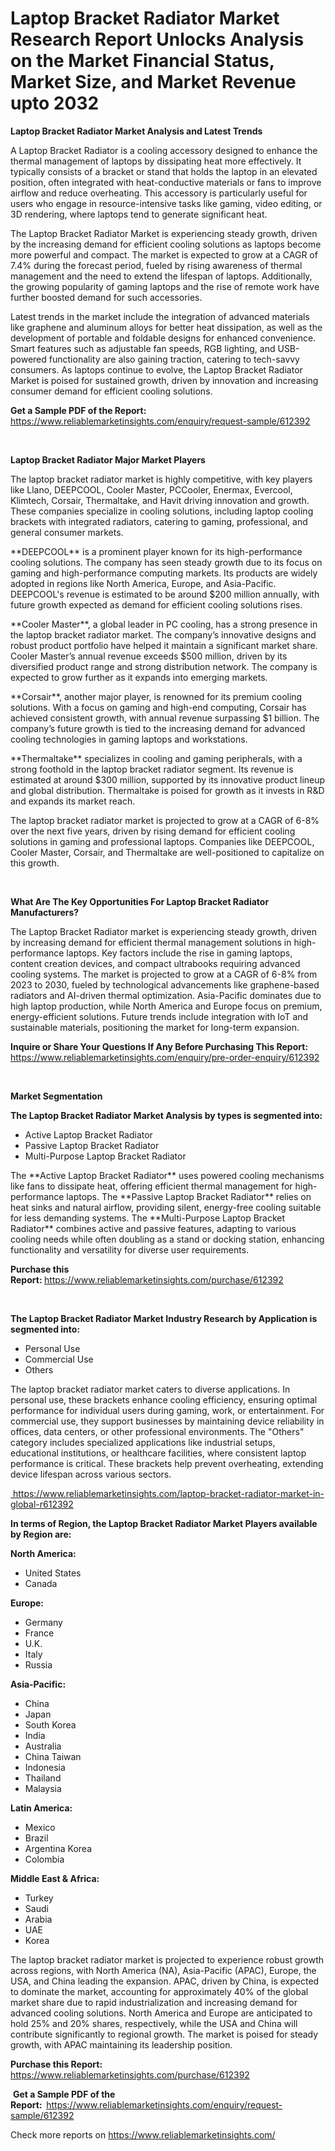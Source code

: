 <p><h1>Laptop Bracket Radiator Market Research Report Unlocks Analysis on the Market Financial Status, Market Size, and Market Revenue upto 2032</h1></p><p><strong>Laptop Bracket Radiator Market Analysis and Latest Trends</strong></p>
<p><p>A Laptop Bracket Radiator is a cooling accessory designed to enhance the thermal management of laptops by dissipating heat more effectively. It typically consists of a bracket or stand that holds the laptop in an elevated position, often integrated with heat-conductive materials or fans to improve airflow and reduce overheating. This accessory is particularly useful for users who engage in resource-intensive tasks like gaming, video editing, or 3D rendering, where laptops tend to generate significant heat.</p><p>The Laptop Bracket Radiator Market is experiencing steady growth, driven by the increasing demand for efficient cooling solutions as laptops become more powerful and compact. The market is expected to grow at a CAGR of 7.4% during the forecast period, fueled by rising awareness of thermal management and the need to extend the lifespan of laptops. Additionally, the growing popularity of gaming laptops and the rise of remote work have further boosted demand for such accessories.</p><p>Latest trends in the market include the integration of advanced materials like graphene and aluminum alloys for better heat dissipation, as well as the development of portable and foldable designs for enhanced convenience. Smart features such as adjustable fan speeds, RGB lighting, and USB-powered functionality are also gaining traction, catering to tech-savvy consumers. As laptops continue to evolve, the Laptop Bracket Radiator Market is poised for sustained growth, driven by innovation and increasing consumer demand for efficient cooling solutions.</p></p>
<p><strong>Get a Sample PDF of the Report:&nbsp;</strong> <a href="https://www.reliablemarketinsights.com/enquiry/request-sample/612392?utm_campaign=1789&utm_medium=2&utm_source=Github&utm_content=ia&utm_term=20012025&utm_id=laptop-bracket-radiator">https://www.reliablemarketinsights.com/enquiry/request-sample/612392</a></p>
<p>&nbsp;</p>
<p><strong>Laptop Bracket Radiator Major Market Players</strong></p>
<p><p>The laptop bracket radiator market is highly competitive, with key players like Llano, DEEPCOOL, Cooler Master, PCCooler, Enermax, Evercool, Klimtech, Corsair, Thermaltake, and Havit driving innovation and growth. These companies specialize in cooling solutions, including laptop cooling brackets with integrated radiators, catering to gaming, professional, and general consumer markets.</p><p>**DEEPCOOL** is a prominent player known for its high-performance cooling solutions. The company has seen steady growth due to its focus on gaming and high-performance computing markets. Its products are widely adopted in regions like North America, Europe, and Asia-Pacific. DEEPCOOL's revenue is estimated to be around $200 million annually, with future growth expected as demand for efficient cooling solutions rises.</p><p>**Cooler Master**, a global leader in PC cooling, has a strong presence in the laptop bracket radiator market. The company’s innovative designs and robust product portfolio have helped it maintain a significant market share. Cooler Master’s annual revenue exceeds $500 million, driven by its diversified product range and strong distribution network. The company is expected to grow further as it expands into emerging markets.</p><p>**Corsair**, another major player, is renowned for its premium cooling solutions. With a focus on gaming and high-end computing, Corsair has achieved consistent growth, with annual revenue surpassing $1 billion. The company’s future growth is tied to the increasing demand for advanced cooling technologies in gaming laptops and workstations.</p><p>**Thermaltake** specializes in cooling and gaming peripherals, with a strong foothold in the laptop bracket radiator segment. Its revenue is estimated at around $300 million, supported by its innovative product lineup and global distribution. Thermaltake is poised for growth as it invests in R&D and expands its market reach.</p><p>The laptop bracket radiator market is projected to grow at a CAGR of 6-8% over the next five years, driven by rising demand for efficient cooling solutions in gaming and professional laptops. Companies like DEEPCOOL, Cooler Master, Corsair, and Thermaltake are well-positioned to capitalize on this growth.</p></p>
<p>&nbsp;</p>
<p><strong>What Are The Key Opportunities For Laptop Bracket Radiator Manufacturers?</strong></p>
<p><p>The Laptop Bracket Radiator market is experiencing steady growth, driven by increasing demand for efficient thermal management solutions in high-performance laptops. Key factors include the rise in gaming laptops, content creation devices, and compact ultrabooks requiring advanced cooling systems. The market is projected to grow at a CAGR of 6-8% from 2023 to 2030, fueled by technological advancements like graphene-based radiators and AI-driven thermal optimization. Asia-Pacific dominates due to high laptop production, while North America and Europe focus on premium, energy-efficient solutions. Future trends include integration with IoT and sustainable materials, positioning the market for long-term expansion.</p></p>
<p><strong>Inquire or Share Your Questions If Any Before Purchasing This Report:</strong> <a href="https://www.reliablemarketinsights.com/enquiry/pre-order-enquiry/612392?utm_campaign=1789&utm_medium=2&utm_source=Github&utm_content=ia&utm_term=20012025&utm_id=laptop-bracket-radiator">https://www.reliablemarketinsights.com/enquiry/pre-order-enquiry/612392</a></p>
<p>&nbsp;</p>
<p><strong>Market Segmentation</strong></p>
<p><strong>The Laptop Bracket Radiator Market Analysis by types is segmented into:</strong></p>
<p><ul><li>Active Laptop Bracket Radiator</li><li>Passive Laptop Bracket Radiator</li><li>Multi-Purpose Laptop Bracket Radiator</li></ul></p>
<p><p>The **Active Laptop Bracket Radiator** uses powered cooling mechanisms like fans to dissipate heat, offering efficient thermal management for high-performance laptops. The **Passive Laptop Bracket Radiator** relies on heat sinks and natural airflow, providing silent, energy-free cooling suitable for less demanding systems. The **Multi-Purpose Laptop Bracket Radiator** combines active and passive features, adapting to various cooling needs while often doubling as a stand or docking station, enhancing functionality and versatility for diverse user requirements.</p></p>
<p><strong>Purchase this Report:&nbsp;</strong><a href="https://www.reliablemarketinsights.com/purchase/612392?utm_campaign=1789&utm_medium=2&utm_source=Github&utm_content=ia&utm_term=20012025&utm_id=laptop-bracket-radiator">https://www.reliablemarketinsights.com/purchase/612392</a></p>
<p>&nbsp;</p>
<p><strong>The Laptop Bracket Radiator Market Industry Research by Application is segmented into:</strong></p>
<p><ul><li>Personal Use</li><li>Commercial Use</li><li>Others</li></ul></p>
<p><p>The laptop bracket radiator market caters to diverse applications. In personal use, these brackets enhance cooling efficiency, ensuring optimal performance for individual users during gaming, work, or entertainment. For commercial use, they support businesses by maintaining device reliability in offices, data centers, or other professional environments. The "Others" category includes specialized applications like industrial setups, educational institutions, or healthcare facilities, where consistent laptop performance is critical. These brackets help prevent overheating, extending device lifespan across various sectors.</p></p>
<p><a href="https://www.reliablemarketinsights.com/laptop-bracket-radiator-market-in-global-r612392?utm_campaign=1789&utm_medium=2&utm_source=Github&utm_content=ia&utm_term=20012025&utm_id=laptop-bracket-radiator">&nbsp;https://www.reliablemarketinsights.com/laptop-bracket-radiator-market-in-global-r612392</a></p>
<p><strong>In terms of Region, the Laptop Bracket Radiator Market Players available by Region are:</strong></p>
<p>
    <p> <strong> North America: </strong>
        <ul>
            <li>United States</li>
            <li>Canada</li>
        </ul>
        </p> 
    <p> <strong> Europe: </strong>
        <ul>
            <li>Germany</li>
            <li>France</li>
            <li>U.K.</li>
            <li>Italy</li>
            <li>Russia</li>
        </ul>
        </p> 
    <p> <strong> Asia-Pacific: </strong>
        <ul>
            <li>China</li>
            <li>Japan</li>
            <li>South Korea</li>
            <li>India</li>
            <li>Australia</li>
            <li>China Taiwan</li>
            <li>Indonesia</li>
            <li>Thailand</li>
            <li>Malaysia</li>
        </ul>
        </p> 
    <p> <strong> Latin America: </strong>
        <ul>
            <li>Mexico</li>
            <li>Brazil</li>
            <li>Argentina Korea</li>
            <li>Colombia</li>
        </ul>
        </p> 
    <p> <strong> Middle East & Africa: </strong>
        <ul>
            <li>Turkey</li>
            <li>Saudi</li>
            <li>Arabia</li>
            <li>UAE</li>
            <li>Korea</li>
        </ul>
    </p>
    </p>
<p><p>The laptop bracket radiator market is projected to experience robust growth across regions, with North America (NA), Asia-Pacific (APAC), Europe, the USA, and China leading the expansion. APAC, driven by China, is expected to dominate the market, accounting for approximately 40% of the global market share due to rapid industrialization and increasing demand for advanced cooling solutions. North America and Europe are anticipated to hold 25% and 20% shares, respectively, while the USA and China will contribute significantly to regional growth. The market is poised for steady growth, with APAC maintaining its leadership position.</p></p>
<p><strong>Purchase this Report: </strong><a href="https://www.reliablemarketinsights.com/purchase/612392?utm_campaign=1789&utm_medium=2&utm_source=Github&utm_content=ia&utm_term=20012025&utm_id=laptop-bracket-radiator">https://www.reliablemarketinsights.com/purchase/612392</a></p>
<p>&nbsp;<strong>Get a Sample PDF of the Report:&nbsp;&nbsp;</strong><a href="https://www.reliablemarketinsights.com/enquiry/request-sample/612392?utm_campaign=1789&utm_medium=2&utm_source=Github&utm_content=ia&utm_term=20012025&utm_id=laptop-bracket-radiator">https://www.reliablemarketinsights.com/enquiry/request-sample/612392</a></p>
<p><strong></strong></p>
<p>Check more reports on <a href="https://www.reliablemarketinsights.com/?utm_campaign=1789&utm_medium=2&utm_source=Github&utm_content=ia&utm_term=20012025&utm_id=laptop-bracket-radiator">https://www.reliablemarketinsights.com/</a></p>